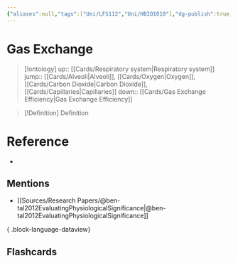 ```yaml
---
{"aliases":null,"tags":["Uni/LFS112","Uni/HBIO1010"],"dg-publish":true,"permalink":"/cards/gas-exchange/","dgPassFrontmatter":true}
---
```


# Gas Exchange

> [!ontology]
> up:: [[Cards/Respiratory system\|Respiratory system]]
> jump:: [[Cards/Alveoli\|Alveoli]], [[Cards/Oxygen\|Oxygen]], [[Cards/Carbon Dioxide\|Carbon Dioxide]], [[Cards/Capillaries\|Capillaries]]
> down:: [[Cards/Gas Exchange Efficiency\|Gas Exchange Efficiency]]

> [!Definition] Definition
> 

# Reference
- 

## Mentions
- [[Sources/Research Papers/@ben-tal2012EvaluatingPhysiologicalSignificance\|@ben-tal2012EvaluatingPhysiologicalSignificance]]

{ .block-language-dataview}

## Flashcards
